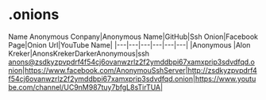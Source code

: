 # .onions
Name Anonymous Conpany|Anonymous Name|GitHub|Ssh Onion|Facebook Page|Onion Url|YouTube Name|
|---|---|---|---|---|---|
|Anonymous  |Alon Kreker|AnonsKrekerDarkerAnonymous|ssh anons@zsdkyzpvpdrf4f54cj6ovanwzrlz2f2ymddbpi67xamxprip3sdvdfqd.onion|https://www.facebook.com/AnonymouSshServer|http://zsdkyzpvpdrf4f54cj6ovanwzrlz2f2ymddbpi67xamxprip3sdvdfqd.onion|https://www.youtube.com/channel/UC9nM987tuy7bfgL8sTirTUA|
